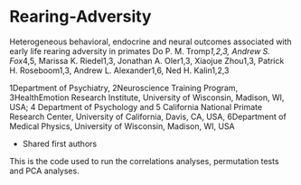 # Rearing-Adversity
Heterogeneous behavioral, endocrine and neural outcomes associated with early life rearing adversity in primates
Do P. M. Tromp*1,2,3, Andrew S. Fox*4,5, Marissa K. Riedel1,3, Jonathan A. Oler1,3, Xiaojue Zhou1,3, Patrick H. Roseboom1,3, Andrew L. Alexander1,6, Ned H. Kalin1,2,3

1Department of Psychiatry, 2Neuroscience Training Program, 3HealthEmotion Research Institute, University of Wisconsin, Madison, WI, USA; 4 Department of Psychology and 5 California National Primate Research Center, University of California, Davis, CA, USA, 6Department of Medical Physics, University of Wisconsin, Madison, WI, USA 
* Shared first authors

This is the code used to run the correlations analyses, permutation tests and PCA analyses.
